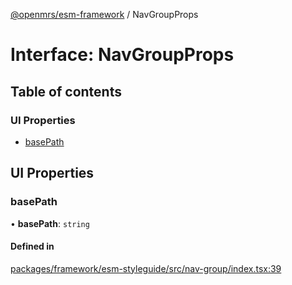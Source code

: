 [@openmrs/esm-framework](../API.md) / NavGroupProps

# Interface: NavGroupProps

## Table of contents

### UI Properties

- [basePath](NavGroupProps.md#basepath)

## UI Properties

### basePath

• **basePath**: `string`

#### Defined in

[packages/framework/esm-styleguide/src/nav-group/index.tsx:39](https://github.com/openmrs/openmrs-esm-core/blob/main/packages/framework/esm-styleguide/src/nav-group/index.tsx#L39)
